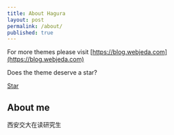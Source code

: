 ```yaml
---
title: About Hagura
layout: post
permalink: /about/
published: true
---
```


For more themes please visit [https://blog.webjeda.com](https://blog.webjeda.com)

Does the theme deserve a star?

<a class="github-button" href="https://github.com/sharu725/hagura" data-style="mega" data-count-href="/sharu725/hagura/stargazers" data-count-api="/repos/sharu725/hagura#stargazers_count" data-count-aria-label="# stargazers on GitHub" aria-label="Star sharu725/hagura on GitHub">Star</a>
<script async defer src="https://buttons.github.io/buttons.js"></script>

## About me
西安交大在读研究生
